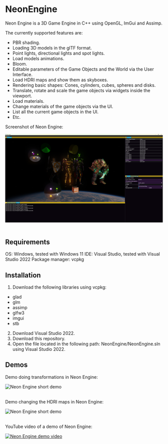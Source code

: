 # NeonEngine

Neon Engine is a 3D Game Engine in C++ using OpenGL, ImGui and Assimp.

The currently supported features are:
- PBR shading.
- Loading 3D models in the glTF format.
- Point lights, directional lights and spot lights.
- Load models animations.
- Bloom.
- Editable parameters of the Game Objects and the World via the User Interface.
- Load HDRI maps and show them as skyboxes.
- Rendering basic shapes: Cones, cylinders, cubes, spheres and disks.
- Translate, rotate and scale the game objects via widgets inside the viewport.
- Load materials.
- Change materials of the game objects via the UI.
- List all the current game objects in the UI.
- Etc.

Screenshot of Neon Engine:

![Neon Engine screenshot](https://github.com/AlonsoCerpa/NeonEngine/blob/master/images/neon_engine.png)
<br />
<br />

## Requirements

OS: Windows, tested with Windows 11
IDE: Visual Studio, tested with Visual Studio 2022
Package manager: vcpkg

## Installation
1. Download the following libraries using vcpkg:
- glad
- glm
- assimp
- glfw3
- imgui
- stb
2. Download Visual Studio 2022.
3. Download this repository.
4. Open the file located in the following path: NeonEngine/NeonEngine.sln using Visual Studio 2022.

## Demos

Demo doing transformations in Neon Engine:

![Neon Engine short demo](https://github.com/AlonsoCerpa/NeonEngine/blob/master/gifs/neon_engine.gif)
<br />
<br />


Demo changing the HDRI maps in Neon Engine:

![Neon Engine short demo](https://github.com/AlonsoCerpa/NeonEngine/blob/master/gifs/neon_engine2.gif)
<br />
<br />


YouTube video of a demo of Neon Engine:

[![Neon Engine demo video](https://img.youtube.com/vi/rJXNfAThIbU/maxresdefault.jpg)](https://www.youtube.com/watch?v=rJXNfAThIbU)
